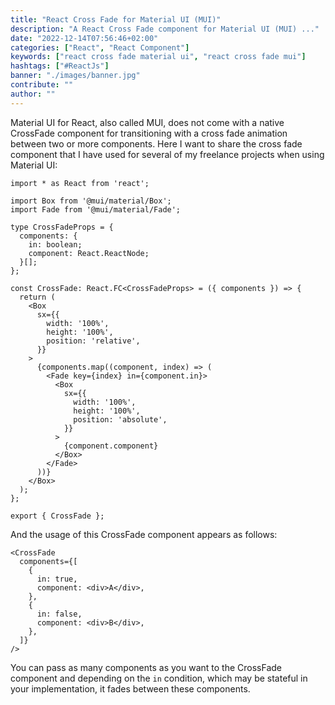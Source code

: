 ```yaml
---
title: "React Cross Fade for Material UI (MUI)"
description: "A React Cross Fade component for Material UI (MUI) ..."
date: "2022-12-14T07:56:46+02:00"
categories: ["React", "React Component"]
keywords: ["react cross fade material ui", "react cross fade mui"]
hashtags: ["#ReactJs"]
banner: "./images/banner.jpg"
contribute: ""
author: ""
---
```


<Sponsorship />

Material UI for React, also called MUI, does not come with a native CrossFade component for transitioning with a cross fade animation between two or more components. Here I want to share the cross fade component that I have used for several of my freelance projects when using Material UI:

```tsx
import * as React from 'react';

import Box from '@mui/material/Box';
import Fade from '@mui/material/Fade';

type CrossFadeProps = {
  components: {
    in: boolean;
    component: React.ReactNode;
  }[];
};

const CrossFade: React.FC<CrossFadeProps> = ({ components }) => {
  return (
    <Box
      sx={{
        width: '100%',
        height: '100%',
        position: 'relative',
      }}
    >
      {components.map((component, index) => (
        <Fade key={index} in={component.in}>
          <Box
            sx={{
              width: '100%',
              height: '100%',
              position: 'absolute',
            }}
          >
            {component.component}
          </Box>
        </Fade>
      ))}
    </Box>
  );
};

export { CrossFade };
```

And the usage of this CrossFade component appears as follows:

```tsx
<CrossFade
  components={[
    {
      in: true,
      component: <div>A</div>,
    },
    {
      in: false,
      component: <div>B</div>,
    },
  ]}
/>
```

You can pass as many components as you want to the CrossFade component and depending on the `in` condition, which may be stateful in your implementation, it fades between these components.

